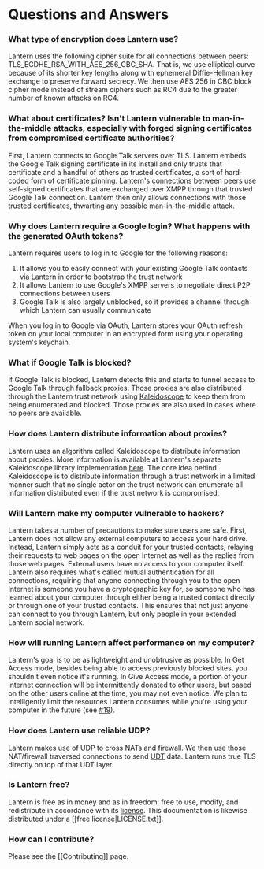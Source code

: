 # Questions and Answers

### <a name="encryption"/> What type of encryption does Lantern use?

Lantern uses the following cipher suite for all connections between peers: TLS_ECDHE_RSA_WITH_AES_256_CBC_SHA. That is, we use elliptical curve because of its shorter key lengths along with ephemeral Diffie-Hellman key exchange to preserve forward secrecy. We then use AES 256 in CBC block cipher mode instead of stream ciphers such as RC4 due to the greater number of known attacks on RC4. 

### <a name="certificates"/> What about certificates? Isn't Lantern vulnerable to man-in-the-middle attacks, especially with forged signing certificates from compromised certificate authorities?

First, Lantern connects to Google Talk servers over TLS. Lantern embeds the Google Talk signing certificate in its install and only trusts that certificate and a handful of others as trusted certificates, a sort of hard-coded form of certificate pinning. Lantern's connections between peers use self-signed certificates that are exchanged over XMPP through that trusted Google Talk connection. Lantern then only allows connections with those trusted certificates, thwarting any possible man-in-the-middle attack.

### <a name="google"/> Why does Lantern require a Google login? What happens with the generated OAuth tokens?

Lantern requires users to log in to Google for the following reasons:

1. It allows you to easily connect with your existing Google Talk contacts via Lantern in order to bootstrap the trust network
2. It allows Lantern to use Google's XMPP servers to negotiate direct P2P connections between users
3. Google Talk is also largely unblocked, so it provides a channel through which Lantern can usually communicate

When you log in to Google via OAuth, Lantern stores your OAuth refresh token on your local computer in an encrypted form using your operating system's keychain.

### <a name="fallback"/> What if Google Talk is blocked?
If Google Talk is blocked, Lantern detects this and starts to tunnel access to Google Talk through fallback proxies. Those proxies are also distributed through the Lantern trust network using <a href="#-kscope">Kaleidoscope</a> to keep them from being enumerated and blocked. Those proxies are also used in cases where no peers are available.

### <a name="kscope"/> How does Lantern distribute information about proxies?
Lantern uses an algorithm called Kaleidoscope to distribute information about proxies. More information is available at Lantern's separate Kaleidoscope library implementation [here](https://github.com/getlantern/kaleidoscope). The core idea behind Kaleidoscope is to distribute information through a trust network in a limited manner such that no single actor on the trust network can enumerate all information distributed even if the trust network is compromised.

### <a name="hackers"/> Will Lantern make my computer vulnerable to hackers?
Lantern takes a number of precautions to make sure users are safe. First, Lantern does not allow any external computers to access your hard drive. Instead, Lantern simply acts as a conduit for your trusted contacts, relaying their requests to web pages on the open Internet as well as the replies from those web pages. External users have no access to your computer itself. Lantern also requires what's called mutual authentication for all connections, requiring that anyone connecting through you to the open Internet is someone you have a cryptographic key for, so someone who has learned about your computer through either being a trusted contact directly or through one of your trusted contacts. This ensures that not just anyone can connect to you through Lantern, but only people in your extended Lantern social network.

### <a name="performance"/> How will running Lantern affect performance on my computer?

Lantern's goal is to be as lightweight and unobtrusive as possible. In Get Access
mode, besides being able to access previously blocked sites, you shouldn't even notice it's running. In Give
Access mode, a portion of your internet connection will be
intermittently donated to other users, but based on the other users online
at the time, you may not even notice. We plan to intelligently limit the
resources Lantern consumes while you're using your computer in the future (see
[#19](https://github.com/getlantern/lantern/issues/19)).

### <a name="udp"/> How does Lantern use reliable UDP?
Lantern makes use of UDP to cross NATs and firewall. We then use those NAT/firewall traversed connections to send [UDT](http://udt.sourceforge.net/) data. Lantern runs true TLS directly on top of that UDT layer.

### <a name="is-lantern-free"/> Is Lantern free?

Lantern is free as in money and as in freedom: free to use, modify, and
redistribute in accordance with its
[license](https://raw.github.com/getlantern/lantern/master/LICENSE). This
documentation is likewise distributed under a [[free license|LICENSE.txt]].


### <a name="contributing"/> How can I contribute?

Please see the [[Contributing]] page.